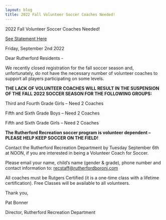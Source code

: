 ```yaml
---
layout: blog
title: 2022 Fall Volunteer Soccer Coaches Needed! 
---
```


2022 Fall Volunteer Soccer Coaches Needed!
 
[See Statement Here](https://storage.googleapis.com/static.rutherford-nj.com/recreation/posts/Recreation_SoccerCoachesPlea.pdf) 
 
Friday, September 2nd 2022

Dear Rutherford Residents -

We recently closed registration for the fall soccer season and, unfortunately, do not have the necessary number of volunteer coaches to support all players participating on some levels.

**THE LACK OF VOLUNTEER COACHES WILL RESULT IN THE SUSPENSION OF THE FALL 2022 SOCCER SEASON FOR THE FOLLOWING GROUPS:**

Third and Fourth Grade Girls – Need 2 Coaches

Fifth and Sixth Grade Boys – Need 2 Coaches

Fifth and Sixth Grade Girls – Need 2 Coaches

**The Rutherford Recreation soccer program is volunteer dependent – PLEASE HELP KEEP SOCCER ON THE FIELD!**

Contact the Rutherford Recreation Department by Tuesday September 6th at NOON, if you are interested in being a Volunteer Coach for Soccer.

Please email your name, child’s name (gender & grade), phone number and contact information to: recstaff@rutherfordboronj.com

All coaches must be Rutgers Certified (it is a one-time class with a lifetime certification). Free Classes will be available to all volunteers.

Thank you,

Pat Bonner

Director, Rutherford Recreation Department
